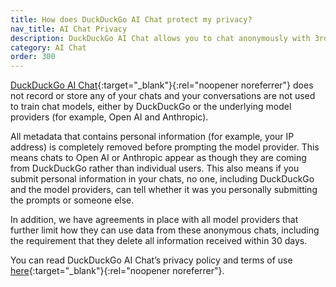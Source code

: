 ```yaml
---
title: How does DuckDuckGo AI Chat protect my privacy?
nav_title: AI Chat Privacy
description: DuckDuckGo AI Chat allows you to chat anonymously with 3rd-party AI chat models for free.
category: AI Chat
order: 300
---
```


[DuckDuckGo AI Chat](https://duckduckgo.com/aichat){:target="\_blank"}{:rel="noopener noreferrer"} does not record or store any of your chats and your conversations are not used to train chat models, either by DuckDuckGo or the underlying model providers (for example, Open AI and Anthropic).

All metadata that contains personal information (for example, your IP address) is completely removed before prompting the model provider. This means chats to Open AI or Anthropic appear as though they are coming from DuckDuckGo rather than individual users. This also means if you submit personal information in your chats, no one, including DuckDuckGo and the model providers, can tell whether it was you personally submitting the prompts or someone else.

In addition, we have agreements in place with all model providers that further limit how they can use data from these anonymous chats, including the requirement that they delete all information received within 30 days.

You can read DuckDuckGo AI Chat’s privacy policy and terms of use [here](https://duckduckgo.com/aichat/privacy-terms){:target="\_blank"}{:rel="noopener noreferrer"}.

